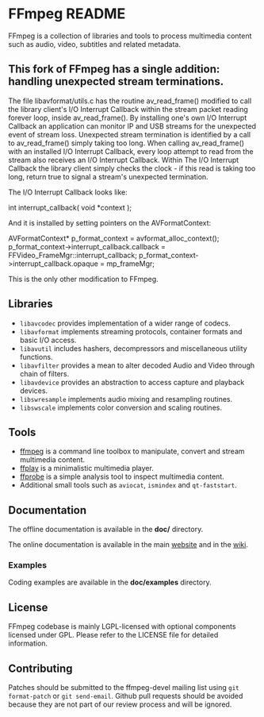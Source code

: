FFmpeg README
=============

FFmpeg is a collection of libraries and tools to process multimedia content
such as audio, video, subtitles and related metadata.

## This fork of FFmpeg has a single addition: handling unexpected stream terminations.

The file libavformat/utils.c has the routine av_read_frame() modified to call the 
library client's I/O Interrupt Callback within the stream packet reading forever
loop, inside av_read_frame(). By installing one's own I/O Interrupt Callback an
application can monitor IP and USB streams for the unexpected event of stream loss.
Unexpected stream termination is identified by a call to av_read_frame() simply taking 
too long. When calling av_read_frame() with an installed I/O Interrupt Callback, every
loop attempt to read from the stream also receives an I/O Interrupt Callback. Within
The I/O Interrupt Callback the library client simply checks the clock - if this read
is taking too long, return true to signal a stream's unexpected termination. 

The I/O Interrupt Callback looks like:

  int interrupt_callback( void *context );
  
And it is installed by setting pointers on the AVFormatContext:
 
  AVFormatContext* p_format_context = avformat_alloc_context();
  p_format_context->interrupt_callback.callback = FFVideo_FrameMgr::interrupt_callback;
  p_format_context->interrupt_callback.opaque = mp_frameMgr;

This is the only other modification to FFmpeg. 

## Libraries

* `libavcodec` provides implementation of a wider range of codecs.
* `libavformat` implements streaming protocols, container formats and basic I/O access.
* `libavutil` includes hashers, decompressors and miscellaneous utility functions.
* `libavfilter` provides a mean to alter decoded Audio and Video through chain of filters.
* `libavdevice` provides an abstraction to access capture and playback devices.
* `libswresample` implements audio mixing and resampling routines.
* `libswscale` implements color conversion and scaling routines.

## Tools

* [ffmpeg](https://ffmpeg.org/ffmpeg.html) is a command line toolbox to
  manipulate, convert and stream multimedia content.
* [ffplay](https://ffmpeg.org/ffplay.html) is a minimalistic multimedia player.
* [ffprobe](https://ffmpeg.org/ffprobe.html) is a simple analysis tool to inspect
  multimedia content.
* Additional small tools such as `aviocat`, `ismindex` and `qt-faststart`.

## Documentation

The offline documentation is available in the **doc/** directory.

The online documentation is available in the main [website](https://ffmpeg.org)
and in the [wiki](https://trac.ffmpeg.org).

### Examples

Coding examples are available in the **doc/examples** directory.

## License

FFmpeg codebase is mainly LGPL-licensed with optional components licensed under
GPL. Please refer to the LICENSE file for detailed information.

## Contributing

Patches should be submitted to the ffmpeg-devel mailing list using
`git format-patch` or `git send-email`. Github pull requests should be
avoided because they are not part of our review process and will be ignored.
